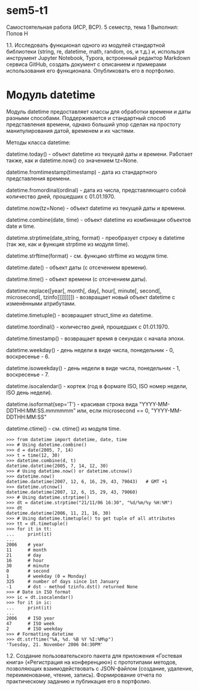 # sem5-t1
Самостоятельная работа (ИСР, ВСР). 5 семестр, тема 1
Выполнил: Попов Н

1.1. Исследовать функционал одного из модулей стандартной библиотеки (string, re, datetime, math, random, os, и т.д.) и, используя инструмент Jupyter Notebook, Typora, встроенный редактор Markdown сервиса GitHub, создать документ с описанием и примерами использования его функционала. Опубликовать его в портфолио.

# Модуль datetime

Модуль datetime предоставляет классы для обработки времени и даты разными способами. Поддерживается и стандартный способ представления времени, однако больший упор сделан на простоту манипулирования датой, временем и их частями.

Методы класса datetime:

datetime.today() - объект datetime из текущей даты и времени. Работает также, как и datetime.now() со значением tz=None.

datetime.fromtimestamp(timestamp) - дата из стандартного представления времени.

datetime.fromordinal(ordinal) - дата из числа, представляющего собой количество дней, прошедших с 01.01.1970.

datetime.now(tz=None) - объект datetime из текущей даты и времени.

datetime.combine(date, time) - объект datetime из комбинации объектов date и time.

datetime.strptime(date_string, format) - преобразует строку в datetime (так же, как и функция strptime из модуля time).

datetime.strftime(format) - см. функцию strftime из модуля time.

datetime.date() - объект даты (с отсечением времени).

datetime.time() - объект времени (с отсечением даты).

datetime.replace([year[, month[, day[, hour[, minute[, second[, microsecond[, tzinfo]]]]]]]]) - возвращает новый объект datetime с изменёнными атрибутами.

datetime.timetuple() - возвращает struct_time из datetime.

datetime.toordinal() - количество дней, прошедших с 01.01.1970.

datetime.timestamp() - возвращает время в секундах с начала эпохи.

datetime.weekday() - день недели в виде числа, понедельник - 0, воскресенье - 6.

datetime.isoweekday() - день недели в виде числа, понедельник - 1, воскресенье - 7.

datetime.isocalendar() - кортеж (год в формате ISO, ISO номер недели, ISO день недели).

datetime.isoformat(sep='T') - красивая строка вида "YYYY-MM-DDTHH:MM:SS.mmmmmm" или, если microsecond == 0, "YYYY-MM-DDTHH:MM:SS"

datetime.ctime() - см. ctime() из модуля time.

    >>> from datetime import datetime, date, time
    >>> # Using datetime.combine()
    >>> d = date(2005, 7, 14)
    >>> t = time(12, 30)
    >>> datetime.combine(d, t)
    datetime.datetime(2005, 7, 14, 12, 30)
    >>> # Using datetime.now() or datetime.utcnow()
    >>> datetime.now()
    datetime.datetime(2007, 12, 6, 16, 29, 43, 79043)   # GMT +1
    >>> datetime.utcnow()
    datetime.datetime(2007, 12, 6, 15, 29, 43, 79060)
    >>> # Using datetime.strptime()
    >>> dt = datetime.strptime("21/11/06 16:30", "%d/%m/%y %H:%M")
    >>> dt
    datetime.datetime(2006, 11, 21, 16, 30)
    >>> # Using datetime.timetuple() to get tuple of all attributes
    >>> tt = dt.timetuple()
    >>> for it in tt:
    ...     print(it)
    ...
    2006    # year
    11      # month
    21      # day
    16      # hour
    30      # minute
    0       # second
    1       # weekday (0 = Monday)
    325     # number of days since 1st January
    -1      # dst - method tzinfo.dst() returned None
    >>> # Date in ISO format
    >>> ic = dt.isocalendar()
    >>> for it in ic:
    ...     print(it)
    ...
    2006    # ISO year
    47      # ISO week
    2       # ISO weekday
    >>> # Formatting datetime
    >>> dt.strftime("%A, %d. %B %Y %I:%M%p")
    'Tuesday, 21. November 2006 04:30PM'



1.2. Создание пользовательского пакета для приложения «Гостевая книга» («Регистрация на конференцию») с прототипами методов, позволяющих взаимодействовать с JSON-файлом (создание, удаление, переименование, чтение, запись). Формирование отчета по практическому заданию и публикация его в портфолио.
